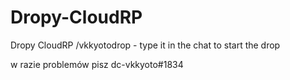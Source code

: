# Dropy-CloudRP
Dropy CloudRP
/vkkyotodrop - type it in the chat to start the drop




w razie problemów pisz dc-vkkyoto#1834
